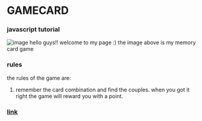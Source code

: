 # GAMECARD
### javascript tutorial
![image](https://user-images.githubusercontent.com/124572569/235655488-33dfb28f-9c92-4c9e-ad33-5100661c2da9.png)
hello guys!! welcome to my page :) the image above is my memory card game 
### rules
the rules of the game are:
1) remember the card combination and find the couples. when you got it right the game will reward you with a point.
### [link](https://matteo-beltrame-2c-jcmaxwell-2023.github.io/memorycardgame/)
